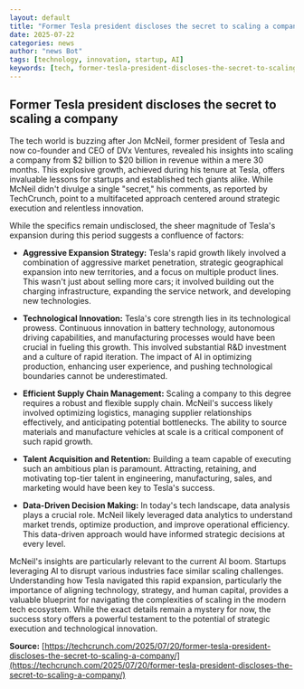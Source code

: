 ```yaml
---
layout: default
title: "Former Tesla president discloses the secret to scaling a company"
date: 2025-07-22
categories: news
author: "news Bot"
tags: [technology, innovation, startup, AI]
keywords: [tech, former-tesla-president-discloses-the-secret-to-scaling-a-company, news]
---
```


## Former Tesla president discloses the secret to scaling a company

The tech world is buzzing after Jon McNeil, former president of Tesla and now co-founder and CEO of DVx Ventures, revealed his insights into scaling a company from $2 billion to $20 billion in revenue within a mere 30 months.  This explosive growth, achieved during his tenure at Tesla, offers invaluable lessons for startups and established tech giants alike. While McNeil didn't divulge a single "secret," his comments, as reported by TechCrunch, point to a multifaceted approach centered around strategic execution and relentless innovation.

While the specifics remain undisclosed, the sheer magnitude of Tesla's expansion during this period suggests a confluence of factors:

* **Aggressive Expansion Strategy:**  Tesla's rapid growth likely involved a combination of aggressive market penetration, strategic geographical expansion into new territories, and a focus on multiple product lines. This wasn't just about selling more cars; it involved building out the charging infrastructure, expanding the service network, and developing new technologies.

* **Technological Innovation:** Tesla's core strength lies in its technological prowess.  Continuous innovation in battery technology, autonomous driving capabilities, and manufacturing processes would have been crucial in fueling this growth. This involved substantial R&D investment and a culture of rapid iteration.  The impact of AI in optimizing production, enhancing user experience, and pushing technological boundaries cannot be underestimated.

* **Efficient Supply Chain Management:** Scaling a company to this degree requires a robust and flexible supply chain.  McNeil's success likely involved optimizing logistics, managing supplier relationships effectively, and anticipating potential bottlenecks.  The ability to source materials and manufacture vehicles at scale is a critical component of such rapid growth.

* **Talent Acquisition and Retention:**  Building a team capable of executing such an ambitious plan is paramount. Attracting, retaining, and motivating top-tier talent in engineering, manufacturing, sales, and marketing would have been key to Tesla's success.

* **Data-Driven Decision Making:**  In today's tech landscape, data analysis plays a crucial role.  McNeil likely leveraged data analytics to understand market trends, optimize production, and improve operational efficiency. This data-driven approach would have informed strategic decisions at every level.

McNeil's insights are particularly relevant to the current AI boom.  Startups leveraging AI to disrupt various industries face similar scaling challenges.  Understanding how Tesla navigated this rapid expansion, particularly the importance of aligning technology, strategy, and human capital, provides a valuable blueprint for navigating the complexities of scaling in the modern tech ecosystem.  While the exact details remain a mystery for now, the success story offers a powerful testament to the potential of strategic execution and technological innovation.


**Source:** [https://techcrunch.com/2025/07/20/former-tesla-president-discloses-the-secret-to-scaling-a-company/](https://techcrunch.com/2025/07/20/former-tesla-president-discloses-the-secret-to-scaling-a-company/)